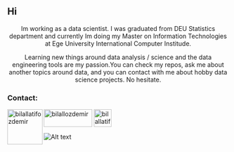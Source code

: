 <h2 align "center"> Hi </h1>

<p align = "center"> Im working as a data scientist. I was graduated from DEU Statistics department and currently Im doing my Master on Information Technologies at Ege University International Computer Institude.   </p>
  
 <p align = "center"> 
  Learning new things around data analysis / science and the data engineering tools are my passion.You can check my repos, ask me about another topics around data, and you can contact with me about hobby data science projects. No hesitate. </p>


<h3 align="left">Contact:</h3>
<p align="left">
<a href="https://twitter.com/bilallozdemir" target="blank"><img align="center" src="https://raw.githubusercontent.com/rahuldkjain/github-profile-readme-generator/master/src/images/icons/Social/twitter.svg" alt="bilallozdemir" height=40" width="110" /></a>
<a href="https://www.linkedin.com/in/bilallatifozdemir/" target="blank"><img align="center" src="https://raw.githubusercontent.com/rahuldkjain/github-profile-readme-generator/master/src/images/icons/Social/linked-in-alt.svg" alt="bilallatifozdemir" height="40" width="40" /> </a>
<a style= "padding-left: 50px" href="https://sisterslab.co/yazar/bilal-ozdemir/" target="blank">
  <img align="left" src="https://user-images.githubusercontent.com/70684994/126725349-8da58bd7-4c93-4440-a9a0-78b4b121fda1.jpg" alt="bilallatifozdemir" height="80" width="80" />
</a>
</p>
  
![Alt text](https://spotify-recently-played-readme.vercel.app/api?user=bilallozdemir)
